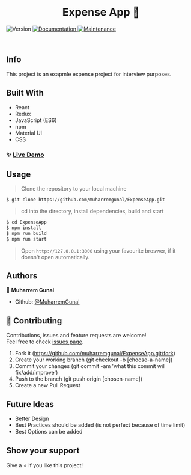<h1 align="center">Expense App  👋</h1>
<p>
  <img alt="Version" src="https://img.shields.io/badge/version-1.0.0-blue.svg?cacheSeconds=2592000" />
  <a href="https://github.com/muharremgunal/ExpenseApp#readme" target="_blank">
    <img alt="Documentation" src="https://img.shields.io/badge/documentation-yes-brightgreen.svg" />
  </a>
  <a href="https://github.com/muharremgunal/ExpenseApp/commit-activity" target="_blank">
    <img alt="Maintenance" src="https://img.shields.io/badge/Maintained%3F-yes-green.svg" />
  </a>
</p>

<br>

## Info

This project is an exapmle expense project for interview purposes.

## Built With

- React
- Redux
- JavaScript (ES6)
- npm
- Material UI
- CSS

### ✨ [Live Demo](https://suspicious-euclid-31eacd.netlify.app)

## Usage

> Clone the repository to your local machine

```sh
$ git clone https://github.com/muharremgunal/ExpenseApp.git
```

> cd into the directory, install dependencies, build and start

```sh
$ cd ExpenseApp
$ npm install
$ npm run build
$ npm run start
```

> Open `http://127.0.0.1:3000` using your favourite broswer, if it doesn't open automatically.

## Authors

👤 **Muharrem Gunal**

- Github: [@MuharremGunal](https://github.com/muharremgunal)

## 🤝 Contributing

Contributions, issues and feature requests are welcome!<br />Feel free to check [issues page](https://github.com/muharremgunal/ExpenseApp/issues).

1. Fork it (https://github.com/muharremgunal/ExpenseApp.git/fork)
2. Create your working branch (git checkout -b [choose-a-name])
3. Commit your changes (git commit -am 'what this commit will fix/add/improve')
4. Push to the branch (git push origin [chosen-name])
5. Create a new Pull Request

## Future Ideas

- Better Design
- Best Practices should be added (is not perfect because of time limit)
- Best Options can be added

## Show your support

Give a ⭐️ if you like this project!
